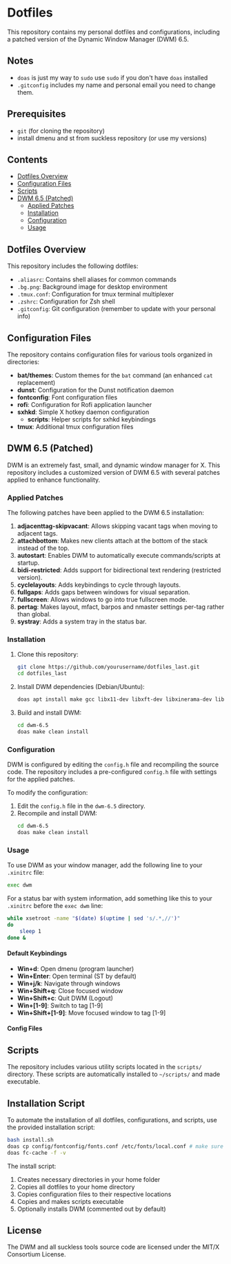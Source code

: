 # Dotfiles

This repository contains my personal dotfiles and configurations, including a patched version of the Dynamic Window Manager (DWM) 6.5.

## Notes

- `doas` is just my way to `sudo` use `sudo` if you don't have `doas` installed
- `.gitconfig` includes my name and personal email you need to change them. 

## Prerequisites

- `git` (for cloning the repository)
- install dmenu and st from suckless repository (or use my versions)

## Contents

- [Dotfiles Overview](#dotfiles-overview)
- [Configuration Files](#configuration-files)
- [Scripts](#scripts)
- [DWM 6.5 (Patched)](#dwm-65-patched)
  - [Applied Patches](#applied-patches)
  - [Installation](#installation)
  - [Configuration](#configuration)
  - [Usage](#usage)

## Dotfiles Overview

This repository includes the following dotfiles:

- `.aliasrc`: Contains shell aliases for common commands
- `.bg.png`: Background image for desktop environment
- `.tmux.conf`: Configuration for tmux terminal multiplexer
- `.zshrc`: Configuration for Zsh shell
- `.gitconfig`: Git configuration (remember to update with your personal info)

## Configuration Files

The repository contains configuration files for various tools organized in directories:

- **bat/themes**: Custom themes for the `bat` command (an enhanced `cat` replacement)
- **dunst**: Configuration for the Dunst notification daemon
- **fontconfig**: Font configuration files
- **rofi**: Configuration for Rofi application launcher
- **sxhkd**: Simple X hotkey daemon configuration
  - **scripts**: Helper scripts for sxhkd keybindings
- **tmux**: Additional tmux configuration files

## DWM 6.5 (Patched)

DWM is an extremely fast, small, and dynamic window manager for X. This repository includes a customized version of DWM 6.5 with several patches applied to enhance functionality.

### Applied Patches

The following patches have been applied to the DWM 6.5 installation:

1. **adjacenttag-skipvacant**: Allows skipping vacant tags when moving to adjacent tags.
2. **attachbottom**: Makes new clients attach at the bottom of the stack instead of the top.
3. **autostart**: Enables DWM to automatically execute commands/scripts at startup.
4. **bidi-restricted**: Adds support for bidirectional text rendering (restricted version).
5. **cyclelayouts**: Adds keybindings to cycle through layouts.
6. **fullgaps**: Adds gaps between windows for visual separation.
7. **fullscreen**: Allows windows to go into true fullscreen mode.
8. **pertag**: Makes layout, mfact, barpos and nmaster settings per-tag rather than global.
9. **systray**: Adds a system tray in the status bar.

### Installation

1. Clone this repository:
   ```bash
   git clone https://github.com/yourusername/dotfiles_last.git
   cd dotfiles_last
   ```

2. Install DWM dependencies (Debian/Ubuntu):
   ```bash
   doas apt install make gcc libx11-dev libxft-dev libxinerama-dev libfribidi-dev
   ```

3. Build and install DWM:
   ```bash
   cd dwm-6.5
   doas make clean install
   ```

### Configuration

DWM is configured by editing the `config.h` file and recompiling the source code. The repository includes a pre-configured `config.h` file with settings for the applied patches.

To modify the configuration:

1. Edit the `config.h` file in the `dwm-6.5` directory.
2. Recompile and install DWM:
   ```bash
   cd dwm-6.5
   doas make clean install
   ```

### Usage

To use DWM as your window manager, add the following line to your `.xinitrc` file:

```bash
exec dwm
```

For a status bar with system information, add something like this to your `.xinitrc` before the `exec dwm` line:

```bash
while xsetroot -name "$(date) $(uptime | sed 's/.*,//')" 
do
    sleep 1
done &
```

#### Default Keybindings

- **Win+d**: Open dmenu (program launcher)
- **Win+Enter**: Open terminal (ST by default)
- **Win+j/k**: Navigate through windows
- **Win+Shift+q**: Close focused window
- **Win+Shift+c**: Quit DWM (Logout)
- **Win+[1-9]**: Switch to tag [1-9]
- **Win+Shift+[1-9]**: Move focused window to tag [1-9]

#### Config Files

## Scripts

The repository includes various utility scripts located in the `scripts/` directory. These scripts are automatically installed to `~/scripts/` and made executable.

## Installation Script
To automate the installation of all dotfiles, configurations, and scripts, use the provided installation script:

```bash
bash install.sh
doas cp config/fontconfig/fonts.conf /etc/fonts/local.conf # make sure you set valid fonts of your system in this file
doas fc-cache -f -v
```

The install script:
1. Creates necessary directories in your home folder
2. Copies all dotfiles to your home directory
3. Copies configuration files to their respective locations
4. Copies and makes scripts executable
5. Optionally installs DWM (commented out by default)



## License

The DWM and all suckless tools source code are licensed under the MIT/X Consortium License.